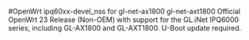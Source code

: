 #OpenWrt ipq60xx-devel_nss for gl-net-ax1800 gl-net-axt1800 
Official OpenWrt 23 Release (Non-OEM) with support for the GL.iNet IPQ6000 series, including GL-AX1800 and GL-AXT1800. U-Boot update required.
